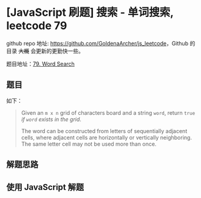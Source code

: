 # [JavaScript 刷题] 搜索 - 单词搜索, leetcode 79

github repo 地址: <https://github.com/GoldenaArcher/js_leetcode>，Github 的目录 ~~大概~~ 会更新的更勤快一些。

题目地址：[79. Word Search](https://leetcode.com/problems/word-search/)

## 题目

如下：

> Given an `m x n` grid of characters board and a string `word`, return `true` _if `word` exists in the grid_.
>
> The word can be constructed from letters of sequentially adjacent cells, where adjacent cells are horizontally or vertically neighboring. The same letter cell may not be used more than once.

## 解题思路

## 使用 JavaScript 解题
